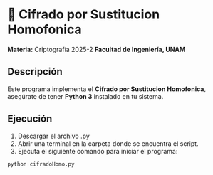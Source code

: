 # 🔐 Cifrado por Sustitucion Homofonica  

**Materia:** Criptografía 2025-2 
**Facultad de Ingeniería, UNAM**  

## Descripción  
Este programa implementa el **Cifrado por Sustitucion Homofonica**, asegúrate de tener **Python 3** instalado en tu sistema.

## Ejecución  
1. Descargar el archivo .py
2. Abrir una terminal en la carpeta donde se encuentra el script.
3. Ejecuta el siguiente comando para iniciar el programa:
```sh
python cifradoHomo.py
